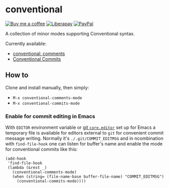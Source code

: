 # conventional
[![Buy me a coffee][bmc-badge]][bmc-link]
[![Liberapay][lp-badge]][lp-link]
[![PayPal][ppl-badge]][ppl-link]

A collection of minor modes supporting Conventional syntax.

Currently available:
* [conventional: comments][comments]
* [Conventional Commits][commits]

## How to

Clone and install manually, then simply:
* `M-x conventional-comments-mode`
* `M-x conventional-commits-mode`

### Enable for commit editing in Emacs

With `EDITOR` environment variable or [git `core.editor`][git-editor] set up
for Emacs a temporary file is available for editors external to `git` for
convenient commit message writing. Normally it's `./.git/COMMIT_EDITMSG` and in
ncombination with `find-file-hook` one can listen for buffer's name and enable
the mode for conventional commits like this:

```emacs-lisp
(add-hook
 'find-file-hook
 (lambda (&rest _)
   (conventional-comments-mode)
   (when (string= (file-name-base buffer-file-name) "COMMIT_EDITMSG")
     (conventional-commits-mode))))
```

[bmc-badge]: https://img.shields.io/badge/-buy_me_a%C2%A0coffee-gray?logo=buy-me-a-coffee
[bmc-link]: https://www.buymeacoffee.com/peterbadida
[ppl-badge]: https://img.shields.io/badge/-paypal-grey?logo=paypal
[ppl-link]: https://paypal.me/peterbadida
[lp-badge]: https://img.shields.io/badge/-liberapay-grey?logo=liberapay
[lp-link]: https://liberapay.com/keyweeusr
[comments]: https://conventionalcomments.org
[commits]: https://www.conventionalcommits.org
[git-editor]: https://git-scm.com/book/en/v2/Customizing-Git-Git-Configuration#_core_editor
